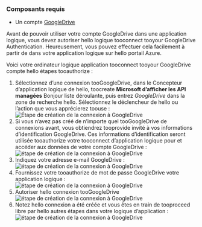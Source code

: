 ### <a name="prerequisites"></a>Composants requis
* Un compte [GoogleDrive](https://www.google.com/drive/)  

Avant de pouvoir utiliser votre compte GoogleDrive dans une application logique, vous devez autoriser hello logique tooconnect tooyour GoogleDrive Authentication. Heureusement, vous pouvez effectuer cela facilement à partir de dans votre application logique sur hello portail Azure.  

Voici votre ordinateur logique application tooconnect tooyour GoogleDrive compte hello étapes tooauthorize :  

1. Sélectionnez d’une connexion tooGoogleDrive, dans le Concepteur d’application logique de hello, toocreate **Microsoft d’afficher les API managées** Bonjour liste déroulante, puis entrez *GoogleDrive* dans la zone de recherche hello. Sélectionnez le déclencheur de hello ou l’action que vous apprécierez toouse :  
   ![Étape de création de la connexion à GoogleDrive](./media/connectors-create-api-googledrive/googledrive-1.png)  
2. Si vous n’avez pas créé de n’importe quel tooGoogleDrive de connexions avant, vous obtiendrez tooprovide invité à vos informations d’identification GoogleDrive. Ces informations d’identification seront utilisée tooauthorize votre tooconnect d’application logique pour et accéder aux données de votre compte GoogleDrive :  
   ![étape de création de la connexion à GoogleDrive](./media/connectors-create-api-googledrive/googledrive-2.png)  
3. Indiquez votre adresse e-mail GoogleDrive :  
   ![étape de création de la connexion à GoogleDrive](./media/connectors-create-api-googledrive/googledrive-3.png)  
4. Fournissez votre tooauthorize de mot de passe GoogleDrive votre application logique :  
   ![étape de création de la connexion à GoogleDrive](./media/connectors-create-api-googledrive/googledrive-4.png)
5. Autoriser hello connexion tooGoogleDrive  
   ![étape de création de la connexion à GoogleDrive](./media/connectors-create-api-googledrive/googledrive-5.png)  
6. Notez hello connexion a été créée et vous êtes en train de tooproceed libre par hello autres étapes dans votre logique d’application :  
   ![étape de création de la connexion à GoogleDrive](./media/connectors-create-api-googledrive/googledrive-6.png)  

